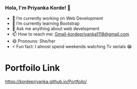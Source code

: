 
### Hola, I'm Priyanka Korde! 👋

- 🔭 I’m currently working on Web Development
- 🌱 I’m currently learning Bootstrap
- 💬 Ask me anything about web development 
- 📫 How to reach me: Gmail-kordepriyanka1118@gmail.com
- 😄 Pronouns: She/her
- ⚡ Fun fact: I almost spend weekends watching Tv serials 😂 

# Portfoilo Link
https://kordepriyanka.github.io/Portfoilo/
